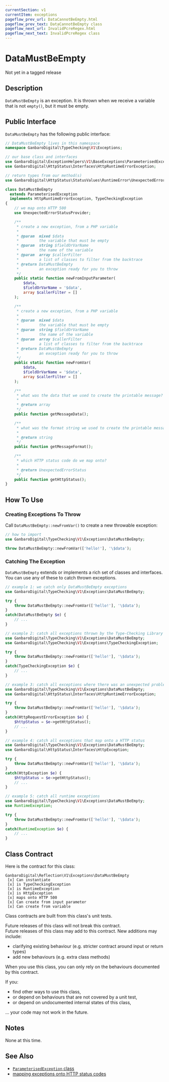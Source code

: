 ```yaml
---
currentSection: v1
currentItem: exceptions
pageflow_prev_url: DataCannotBeEmpty.html
pageflow_prev_text: DataCannotBeEmpty class
pageflow_next_url: InvalidPcreRegex.html
pageflow_next_text: InvalidPcreRegex class
---
```


# DataMustBeEmpty

<div class="callout warning" markdown="1">
Not yet in a tagged release
</div>

## Description

`DataMustBeEmpty` is an exception. It is thrown when we receive a variable that is not `empty()`, but it must be empty.

## Public Interface

`DataMustBeEmpty` has the following public interface:

```php
// DataMustBeEmpty lives in this namespace
namespace GanbaroDigital\TypeChecking\V1\Exceptions;

// our base class and interfaces
use GanbaroDigital\ExceptionHelpers\V1\BaseExceptions\ParameterisedException;
use GanbaroDigital\HttpStatus\Interfaces\HttpRuntimeErrorException;

// return types from our method(s)
use GanbaroDigital\HttpStatus\StatusValues\RuntimeError\UnexpectedErrorStatus;

class DataMustBeEmpty
  extends ParameterisedException
  implements HttpRuntimeErrorException, TypeCheckingException
{
    // we map onto HTTP 500
    use UnexpectedErrorStatusProvider;

    /**
     * create a new exception, from a PHP variable
     *
     * @param  mixed $data
     *         the variable that must be empty
     * @param  string $fieldOrVarName
     *         the name of the variable
     * @param  array $callerFilter
     *         a list of classes to filter from the backtrace
     * @return DataMustBeEmpty
     *         an exception ready for you to throw
     */
    public static function newFromInputParameter(
        $data,
        $fieldOrVarName = '$data',
        array $callerFilter = []
    );

    /**
     * create a new exception, from a PHP variable
     *
     * @param  mixed $data
     *         the variable that must be empty
     * @param  string $fieldOrVarName
     *         the name of the variable
     * @param  array $callerFilter
     *         a list of classes to filter from the backtrace
     * @return DataMustBeEmpty
     *         an exception ready for you to throw
     */
    public static function newFromVar(
        $data,
        $fieldOrVarName = '$data',
        array $callerFilter = []
    );

    /**
     * what was the data that we used to create the printable message?
     *
     * @return array
     */
    public function getMessageData();

    /**
     * what was the format string we used to create the printable message?
     *
     * @return string
     */
    public function getMessageFormat();

    /**
     * which HTTP status code do we map onto?
     *
     * @return UnexpectedErrorStatus
     */
    public function getHttpStatus();
}

```

## How To Use

### Creating Exceptions To Throw

Call `DataMustBeEmpty::newFromVar()` to create a new throwable exception:

```php
// how to import
use GanbaroDigital\TypeChecking\V1\Exceptions\DataMustBeEmpty;

throw DataMustBeEmpty::newFromVar(['hello!'], '\$data');
```

### Catching The Exception

`DataMustBeEmpty` extends or implements a rich set of classes and interfaces. You can use any of these to catch thrown exceptions.

```php
// example 1: we catch only DataMustBeEmpty exceptions
use GanbaroDigital\TypeChecking\V1\Exceptions\DataMustBeEmpty;

try {
    throw DataMustBeEmpty::newFromVar(['hello!'], '\$data');
}
catch(DataMustBeEmpty $e) {
    // ...
}
```

```php
// example 2: catch all exceptions thrown by the Type-Checking Library
use GanbaroDigital\TypeChecking\V1\Exceptions\DataMustBeEmpty;
use GanbaroDigital\TypeChecking\V1\Exceptions\TypeCheckingException;

try {
    throw DataMustBeEmpty::newFromVar(['hello!'], '\$data');
}
catch(TypeCheckingException $e) {
    // ...
}
```

```php
// example 3: catch all exceptions where there was an unexpected problem
use GanbaroDigital\TypeChecking\V1\Exceptions\DataMustBeEmpty;
use GanbaroDigital\HttpStatus\Interfaces\HttpRuntimeErrorException;

try {
    throw DataMustBeEmpty::newFromVar(['hello!'], '\$data');
}
catch(HttpRequestErrorException $e) {
    $httpStatus = $e->getHttpStatus();
    // ...
}
```

```php
// example 4: catch all exceptions that map onto a HTTP status
use GanbaroDigital\TypeChecking\V1\Exceptions\DataMustBeEmpty;
use GanbaroDigital\HttpStatus\Interfaces\HttpException;

try {
    throw DataMustBeEmpty::newFromVar(['hello!'], '\$data');
}
catch(HttpException $e) {
    $httpStatus = $e->getHttpStatus();
    // ...
}
```

```php
// example 5: catch all runtime exceptions
use GanbaroDigital\TypeChecking\V1\Exceptions\DataMustBeEmpty;
use RuntimeException;

try {
    throw DataMustBeEmpty::newFromVar(['hello!'], '\$data');
}
catch(RuntimeException $e) {
    // ...
}
```

## Class Contract

Here is the contract for this class:

    GanbaroDigital\Reflection\V1\Exceptions\DataMustBeEmpty
     [x] Can instantiate
     [x] is TypeCheckingException
     [x] is RuntimeException
     [x] is HttpException
     [x] maps onto HTTP 500
     [x] Can create from input parameter
     [x] Can create from variable

Class contracts are built from this class's unit tests.

<div class="callout success">
Future releases of this class will not break this contract.
</div>

<div class="callout info" markdown="1">
Future releases of this class may add to this contract. New additions may include:

* clarifying existing behaviour (e.g. stricter contract around input or return types)
* add new behaviours (e.g. extra class methods)
</div>

<div class="callout warning" markdown="1">
When you use this class, you can only rely on the behaviours documented by this contract.

If you:

* find other ways to use this class,
* or depend on behaviours that are not covered by a unit test,
* or depend on undocumented internal states of this class,

... your code may not work in the future.
</div>


## Notes

None at this time.

## See Also

* [`ParameterisedException` class](http://ganbarodigital.github.io/php-mv-exception-helpers/V1/BaseExceptions/ParameterisedException.html)
* [mapping exceptions onto HTTP status codes](http://ganbarodigital.github.io/php-http-status/usage/http-exceptions.html)
